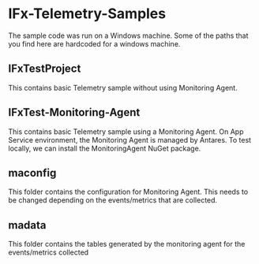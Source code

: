 # IFx-Telemetry-Samples

The sample code was run on a Windows machine. Some of the paths that you find here are hardcoded for a windows machine.

## IFxTestProject

This contains basic Telemetry sample without using Monitoring Agent. 

## IFxTest-Monitoring-Agent

This contains basic Telemetry sample using a Monitoring Agent. On App Service environment, the Monitoring Agent is managed
by Antares. To test locally, we can install the MonitoringAgent NuGet package. 

## maconfig

This folder contains the configuration for Monitoring Agent. This needs to be changed depending on the events/metrics that are 
collected.

## madata

This folder contains the tables generated by the monitoring agent for the events/metrics collected
